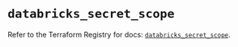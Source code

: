 # `databricks_secret_scope`

Refer to the Terraform Registry for docs: [`databricks_secret_scope`](https://registry.terraform.io/providers/databricks/databricks/1.61.0/docs/resources/secret_scope).
